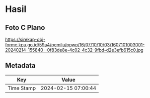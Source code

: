 # Hasil

## Foto C Plano

https://sirekap-obj-formc.kpu.go.id/59a4/pemilu/ppwp/16/07/10/10/03/1607101003001-20240214-155840--0f83de8e-4c02-4c32-9fbd-d2e3efb615c0.jpg


## Metadata

| Key        | Value               |
| ---------- | ------------------- |
| Time Stamp | 2024-02-15 07:00:44 |



